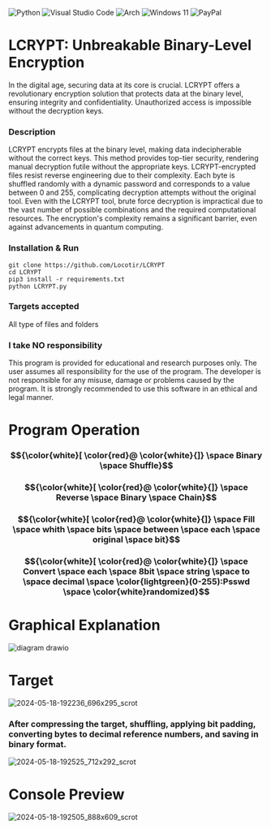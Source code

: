 ![Python](https://img.shields.io/badge/python-3670A0?style=for-the-badge&logo=python&logoColor=ffdd54) ![Visual Studio Code](https://img.shields.io/badge/Visual%20Studio%20Code-0078d7.svg?style=for-the-badge&logo=visual-studio-code&logoColor=white) ![Arch](https://img.shields.io/badge/Arch%20Linux-1793D1?logo=arch-linux&logoColor=fff&style=for-the-badge) ![Windows 11](https://img.shields.io/badge/Windows%2011-%230079d5.svg?style=for-the-badge&logo=Windows%2011&logoColor=white) ![PayPal](https://img.shields.io/badge/PayPal-00457C?style=for-the-badge&logo=paypal&logoColor=white)

# LCRYPT: Unbreakable Binary-Level Encryption

In the digital age, securing data at its core is crucial. LCRYPT offers a revolutionary encryption solution that protects data at the binary level, ensuring integrity and confidentiality. Unauthorized access is impossible without the decryption keys.

### Description
LCRYPT encrypts files at the binary level, making data indecipherable without the correct keys. This method provides top-tier security, rendering manual decryption futile without the appropriate keys. LCRYPT-encrypted files resist reverse engineering due to their complexity. Each byte is shuffled randomly with a dynamic password and corresponds to a value between 0 and 255, complicating decryption attempts without the original tool. Even with the LCRYPT tool, brute force decryption is impractical due to the vast number of possible combinations and the required computational resources. The encryption's complexity remains a significant barrier, even against advancements in quantum computing.


### Installation & Run
```
git clone https://github.com/Locotir/LCRYPT
cd LCRYPT
pip3 install -r requirements.txt
python LCRYPT.py
```

### Targets accepted
All type of files and folders

### I take NO responsibility
This program is provided for educational and research purposes only. The user assumes all responsibility for the use of the program. The developer is not responsible for any misuse, damage or problems caused by the program. It is strongly recommended to use this software in an ethical and legal manner. 

# Program Operation

### $${\color{white}[ \color{red}@ \color{white}{]} \space Binary \space Shuffle}$$

### $${\color{white}[ \color{red}@ \color{white}{]} \space Reverse \space Binary \space Chain}$$ 

### $${\color{white}[ \color{red}@ \color{white}{]} \space Fill \space whith \space bits \space between \space each \space original \space bit}$$ 

### $${\color{white}[ \color{red}@ \color{white}{]} \space Convert \space each \space 8bit \space string \space to \space decimal \space \color{lightgreen}(0-255):Psswd \space \color{white}randomized}$$ 

# Graphical Explanation

![diagram drawio](https://github.com/Locotir/LCRYPT/assets/71979632/5b7fac5b-3bf6-40b9-a3ef-24c0a0087db9)


# Target

![2024-05-18-192236_696x295_scrot](https://github.com/Locotir/LCRYPT/assets/71979632/18fc078e-3852-4f36-a096-ceb9904af482)

### After compressing the target, shuffling, applying bit padding, converting bytes to decimal reference numbers, and saving in binary format.

![2024-05-18-192525_712x292_scrot](https://github.com/Locotir/LCRYPT/assets/71979632/f84e40bb-97ce-4809-88d7-7b84750840ee)


# Console Preview

![2024-05-18-192505_888x609_scrot](https://github.com/Locotir/LCRYPT/assets/71979632/92ab5415-f93b-47c2-99bb-0b71b5433283)

